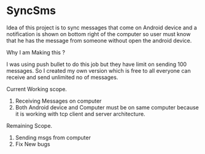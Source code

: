 # SyncSms
Idea of this project is to sync messages that come on Android device and a notification is shown on bottom right of the computer so user must know that he has the message from someone without open the android device.

Why I am Making this ?

I was using push bullet to do this job but they have limit on sending 100 messages. So I created my own version which is free to all everyone can receive and send unlimited no of messages.

Current Working scope.

1. Receiving Messages on computer 
2. Both Android device and Computer must be on same computer because it is working with tcp client and server architecture.

Remaining Scope.

1. Sending msgs from computer 
2. Fix New bugs 



